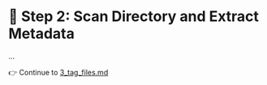 # 📂 Step 2: Scan Directory and Extract Metadata

...

👉 Continue to [3_tag_files.md](3_tag_files.md)
